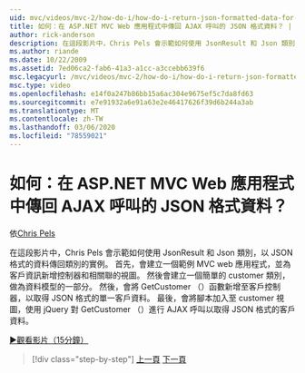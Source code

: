 ```yaml
---
uid: mvc/videos/mvc-2/how-do-i/how-do-i-return-json-formatted-data-for-an-ajax-call-in-an-aspnet-mvc-web-application
title: 如何：在 ASP.NET MVC Web 應用程式中傳回 AJAX 呼叫的 JSON 格式資料？ | Microsoft Docs
author: rick-anderson
description: 在這段影片中，Chris Pels 會示範如何使用 JsonResult 和 Json 類別，以 JSON 格式的資料傳回類別的實例。 首先是一個範例 MVC web appl.exe 。
ms.author: riande
ms.date: 10/22/2009
ms.assetid: 7ed06ca2-fab6-41a3-a1cc-a3ccebb639f6
msc.legacyurl: /mvc/videos/mvc-2/how-do-i/how-do-i-return-json-formatted-data-for-an-ajax-call-in-an-aspnet-mvc-web-application
msc.type: video
ms.openlocfilehash: e14f0a247b86bb15a6ac304e9675ef5c7da8fd63
ms.sourcegitcommit: e7e91932a6e91a63e2e46417626f39d6b244a3ab
ms.translationtype: MT
ms.contentlocale: zh-TW
ms.lasthandoff: 03/06/2020
ms.locfileid: "78559021"
---
```

# <a name="how-do-i-return-json-formatted-data-for-an-ajax-call-in-an-aspnet-mvc-web-application"></a>如何：在 ASP.NET MVC Web 應用程式中傳回 AJAX 呼叫的 JSON 格式資料？

依[Chris Pels](https://twitter.com/chrispels)

在這段影片中，Chris Pels 會示範如何使用 JsonResult 和 Json 類別，以 JSON 格式的資料傳回類別的實例。 首先，會建立一個範例 MVC web 應用程式，並為客戶資訊新增控制器和相關聯的視圖。 然後會建立一個簡單的 customer 類別，做為資料模型的一部分。 然後，會將 GetCustomer （）函數新增至客戶控制器，以取得 JSON 格式的單一客戶資料。 最後，會將腳本加入至 customer 視圖，使用 jQuery 對 GetCustomer （）進行 AJAX 呼叫以取得 JSON 格式的客戶資料。

[&#9654;觀看影片（15分鐘）](https://channel9.msdn.com/Blogs/ASP-NET-Site-Videos/how-do-i-return-json-formatted-data-for-an-ajax-call-in-an-aspnet-mvc-web-application)

> [!div class="step-by-step"]
> [上一頁](aspnet-mvc-how-10-minute-technical-video-for-developers.md)
> [下一頁](how-do-i-work-with-data-in-aspnet-mvc-partial-views.md)
